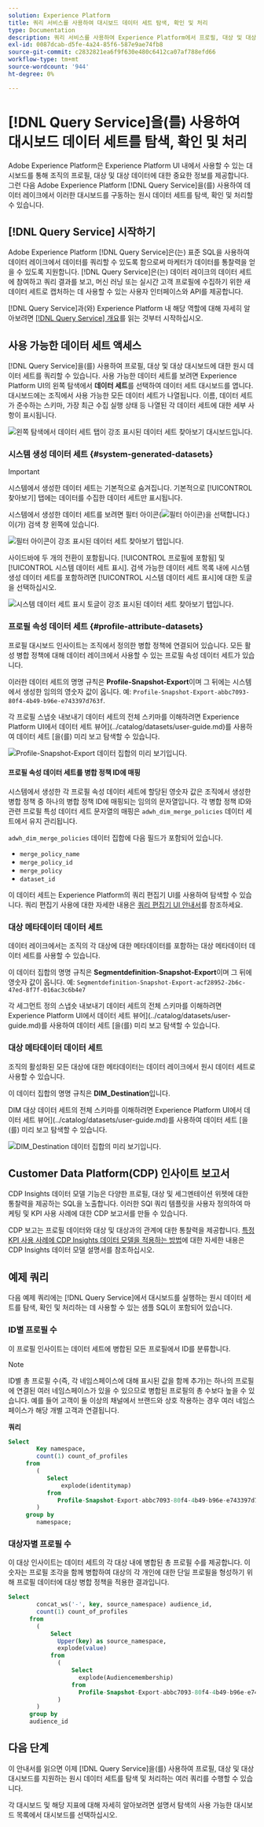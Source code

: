 ```yaml
---
solution: Experience Platform
title: 쿼리 서비스를 사용하여 대시보드 데이터 세트 탐색, 확인 및 처리
type: Documentation
description: 쿼리 서비스를 사용하여 Experience Platform에서 프로필, 대상 및 대상 대시보드를 지원하는 원시 데이터 세트를 탐색 및 처리하는 방법을 알아봅니다.
exl-id: 0087dcab-d5fe-4a24-85f6-587e9ae74fb8
source-git-commit: c2832821ea6f9f630e480c6412ca07af788efd66
workflow-type: tm+mt
source-wordcount: '944'
ht-degree: 0%

---
```


# [!DNL Query Service]을(를) 사용하여 대시보드 데이터 세트를 탐색, 확인 및 처리

Adobe Experience Platform은 Experience Platform UI 내에서 사용할 수 있는 대시보드를 통해 조직의 프로필, 대상 및 대상 데이터에 대한 중요한 정보를 제공합니다. 그런 다음 Adobe Experience Platform [!DNL Query Service]을(를) 사용하여 데이터 레이크에서 이러한 대시보드를 구동하는 원시 데이터 세트를 탐색, 확인 및 처리할 수 있습니다.

## [!DNL Query Service] 시작하기

Adobe Experience Platform [!DNL Query Service]은(는) 표준 SQL을 사용하여 데이터 레이크에서 데이터를 쿼리할 수 있도록 함으로써 마케터가 데이터를 통찰력을 얻을 수 있도록 지원합니다. [!DNL Query Service]은(는) 데이터 레이크의 데이터 세트에 참여하고 쿼리 결과를 보고, 머신 러닝 또는 실시간 고객 프로필에 수집하기 위한 새 데이터 세트로 캡처하는 데 사용할 수 있는 사용자 인터페이스와 API를 제공합니다.

[!DNL Query Service]과(와) Experience Platform 내 해당 역할에 대해 자세히 알아보려면 [[!DNL Query Service] 개요](../query-service/home.md)를 읽는 것부터 시작하십시오.

## 사용 가능한 데이터 세트 액세스

[!DNL Query Service]을(를) 사용하여 프로필, 대상 및 대상 대시보드에 대한 원시 데이터 세트를 쿼리할 수 있습니다. 사용 가능한 데이터 세트를 보려면 Experience Platform UI의 왼쪽 탐색에서 **데이터 세트**&#x200B;를 선택하여 데이터 세트 대시보드를 엽니다. 대시보드에는 조직에서 사용 가능한 모든 데이터 세트가 나열됩니다. 이름, 데이터 세트가 준수하는 스키마, 가장 최근 수집 실행 상태 등 나열된 각 데이터 세트에 대한 세부 사항이 표시됩니다.

![왼쪽 탐색에서 데이터 세트 탭이 강조 표시된 데이터 세트 찾아보기 대시보드입니다.](./images/query/browse-datasets.png)

### 시스템 생성 데이터 세트 {#system-generated-datasets}

>[!IMPORTANT]
>
>시스템에서 생성한 데이터 세트는 기본적으로 숨겨집니다. 기본적으로 [!UICONTROL 찾아보기] 탭에는 데이터를 수집한 데이터 세트만 표시됩니다.

시스템에서 생성한 데이터 세트를 보려면 필터 아이콘(![필터 아이콘)을 선택합니다.](/help/images/icons/filter.png))이(가) 검색 창 왼쪽에 있습니다.

![필터 아이콘이 강조 표시된 데이터 세트 찾아보기 탭입니다.](./images/query/filter-datasets.png)

사이드바에 두 개의 전환이 포함됩니다. [!UICONTROL 프로필에 포함됨] 및 [!UICONTROL 시스템 데이터 세트 표시]. 검색 가능한 데이터 세트 목록 내에 시스템 생성 데이터 세트를 포함하려면 [!UICONTROL 시스템 데이터 세트 표시]에 대한 토글을 선택하십시오.

![시스템 데이터 세트 표시 토글이 강조 표시된 데이터 세트 찾아보기 탭입니다.](./images/query/show-system-datasets.png)

### 프로필 속성 데이터 세트 {#profile-attribute-datasets}

프로필 대시보드 인사이트는 조직에서 정의한 병합 정책에 연결되어 있습니다. 모든 활성 병합 정책에 대해 데이터 레이크에서 사용할 수 있는 프로필 속성 데이터 세트가 있습니다.

이러한 데이터 세트의 명명 규칙은 **Profile-Snapshot-Export**&#x200B;이며 그 뒤에는 시스템에서 생성한 임의의 영숫자 값이 옵니다. 예: `Profile-Snapshot-Export-abbc7093-80f4-4b49-b96e-e743397d763f`.

각 프로필 스냅숏 내보내기 데이터 세트의 전체 스키마를 이해하려면 Experience Platform UI에서 데이터 세트 뷰어](../catalog/datasets/user-guide.md)를 사용하여 데이터 세트 [을(를) 미리 보고 탐색할 수 있습니다.

![Profile-Snapshot-Export 데이터 집합의 미리 보기입니다.](images/query/profile-attribute.png)

#### 프로필 속성 데이터 세트를 병합 정책 ID에 매핑

시스템에서 생성한 각 프로필 속성 데이터 세트에 할당된 영숫자 값은 조직에서 생성한 병합 정책 중 하나의 병합 정책 ID에 매핑되는 임의의 문자열입니다. 각 병합 정책 ID와 관련 프로필 특성 데이터 세트 문자열의 매핑은 `adwh_dim_merge_policies` 데이터 세트에서 유지 관리됩니다.

`adwh_dim_merge_policies` 데이터 집합에 다음 필드가 포함되어 있습니다.

* `merge_policy_name`
* `merge_policy_id`
* `merge_policy`
* `dataset_id`

이 데이터 세트는 Experience Platform의 쿼리 편집기 UI를 사용하여 탐색할 수 있습니다. 쿼리 편집기 사용에 대한 자세한 내용은 [쿼리 편집기 UI 안내서](../query-service/ui/user-guide.md)를 참조하세요.

### 대상 메타데이터 데이터 세트

데이터 레이크에서는 조직의 각 대상에 대한 메타데이터를 포함하는 대상 메타데이터 데이터 세트를 사용할 수 있습니다.

이 데이터 집합의 명명 규칙은 **Segmentdefinition-Snapshot-Export**&#x200B;이며 그 뒤에 영숫자 값이 옵니다. 예: `Segmentdefinition-Snapshot-Export-acf28952-2b6c-47ed-8f7f-016ac3c6b4e7`

각 세그먼트 정의 스냅숏 내보내기 데이터 세트의 전체 스키마를 이해하려면 Experience Platform UI에서 데이터 세트 뷰어](../catalog/datasets/user-guide.md)를 사용하여 데이터 세트 [을(를) 미리 보고 탐색할 수 있습니다.

### 대상 메타데이터 데이터 세트

조직의 활성화된 모든 대상에 대한 메타데이터는 데이터 레이크에서 원시 데이터 세트로 사용할 수 있습니다.

이 데이터 집합의 명명 규칙은 **DIM_Destination**&#x200B;입니다.

DIM 대상 데이터 세트의 전체 스키마를 이해하려면 Experience Platform UI에서 데이터 세트 뷰어](../catalog/datasets/user-guide.md)를 사용하여 데이터 세트 [을(를) 미리 보고 탐색할 수 있습니다.

![DIM_Destination 데이터 집합의 미리 보기입니다.](images/query/destinations-metadata.png)

## Customer Data Platform(CDP) 인사이트 보고서

CDP Insights 데이터 모델 기능은 다양한 프로필, 대상 및 세그멘테이션 위젯에 대한 통찰력을 제공하는 SQL을 노출합니다. 이러한 SQl 쿼리 템플릿을 사용자 정의하여 마케팅 및 KPI 사용 사례에 대한 CDP 보고서를 만들 수 있습니다.

CDP 보고는 프로필 데이터와 대상 및 대상과의 관계에 대한 통찰력을 제공합니다. [특정 KPI 사용 사례에 CDP Insights 데이터 모델을 적용하는 방법](./data-models/cdp-insights-data-model-b2c.md)에 대한 자세한 내용은 CDP Insights 데이터 모델 설명서를 참조하십시오.

## 예제 쿼리

다음 예제 쿼리에는 [!DNL Query Service]에서 대시보드를 실행하는 원시 데이터 세트를 탐색, 확인 및 처리하는 데 사용할 수 있는 샘플 SQL이 포함되어 있습니다.

### ID별 프로필 수

이 프로필 인사이트는 데이터 세트에 병합된 모든 프로필에서 ID를 분류합니다.

>[!NOTE]
>
>ID별 총 프로필 수(즉, 각 네임스페이스에 대해 표시된 값을 함께 추가)는 하나의 프로필에 연결된 여러 네임스페이스가 있을 수 있으므로 병합된 프로필의 총 수보다 높을 수 있습니다. 예를 들어 고객이 둘 이상의 채널에서 브랜드와 상호 작용하는 경우 여러 네임스페이스가 해당 개별 고객과 연결됩니다.

**쿼리**

```sql
Select
        Key namespace,
        count(1) count_of_profiles
     from
        (
           Select
               explode(identitymap)
           from
              Profile-Snapshot-Export-abbc7093-80f4-4b49-b96e-e743397d763f
        )
     group by
        namespace;
```

### 대상자별 프로필 수

이 대상 인사이트는 데이터 세트의 각 대상 내에 병합된 총 프로필 수를 제공합니다. 이 숫자는 프로필 조각을 함께 병합하여 대상의 각 개인에 대한 단일 프로필을 형성하기 위해 프로필 데이터에 대상 병합 정책을 적용한 결과입니다.

```sql
Select          
        concat_ws('-', key, source_namespace) audience_id,
        count(1) count_of_profiles
      from
        (
            Select
              Upper(key) as source_namespace,
              explode(value)
            from
              (
                  Select
                    explode(Audiencemembership)
                  from
                    Profile-Snapshot-Export-abbc7093-80f4-4b49-b96e-e743397d763f
              )
        )
      group by
      audience_id
```

## 다음 단계

이 안내서를 읽으면 이제 [!DNL Query Service]을(를) 사용하여 프로필, 대상 및 대상 대시보드를 지원하는 원시 데이터 세트를 탐색 및 처리하는 여러 쿼리를 수행할 수 있습니다.

각 대시보드 및 해당 지표에 대해 자세히 알아보려면 설명서 탐색의 사용 가능한 대시보드 목록에서 대시보드를 선택하십시오.
